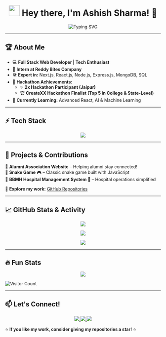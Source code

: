 
<h1 align="center">
  <img src="https://media.giphy.com/media/hvRJCLFzcasrR4ia7z/giphy.gif" width="35px"> Hey there, I'm Ashish Sharma! 🚀
</h1>

<p align="center">
  <img src="https://readme-typing-svg.herokuapp.com?font=Fira+Code&duration=2000&pause=1000&color=F7B801&center=true&vCenter=true&width=500&height=50&lines=Full+Stack+Developer;Problem+Solver;Hackathon+Enthusiast;Tech+Explorer" alt="Typing SVG" />
</p>

---

## 🏆 **About Me**
- 💻 **Full Stack Web Developer | Tech Enthusiast**
- 🚀 **Intern at Reddy Bites Company**
- 🛠️ **Expert in:** Next.js, React.js, Node.js, Express.js, MongoDB, SQL
- 🏅 **Hackathon Achievements:**
  - ✨ **2x Hackathon Participant (Jaipur)**
  - 🏆 **CreateXX Hackathon Finalist (Top 5 in College & State-Level)**  
- 🌱 **Currently Learning:** Advanced React, AI & Machine Learning  

---

## ⚡ **Tech Stack**
<p align="center">
  <img src="https://skillicons.dev/icons?i=html,css,js,react,nextjs,nodejs,express,mongodb,sql,git,github,vscode" />
</p>

---

## 🚀 **Projects & Contributions**
🔹 **Alumni Association Website** – Helping alumni stay connected!  
🔹 **Snake Game** 🎮 – Classic snake game built with JavaScript  
🔹 **BBMH Hospital Management System** 🏥 – Hospital operations simplified  

📌 **Explore my work:** [GitHub Repositories](https://github.com/ashish1332005?tab=repositories)  

---

## 📈 **GitHub Stats & Activity**
<p align="center">
  <img src="https://github-readme-streak-stats.herokuapp.com/?user=ashish1332005&theme=tokyonight" />
</p>

<p align="center">
  <img src="https://github-readme-stats.vercel.app/api?username=ashish1332005&show_icons=true&theme=radical" />
</p>

<p align="center">
  <img src="https://github-readme-stats.vercel.app/api/top-langs/?username=ashish1332005&layout=compact&theme=radical" />
</p>

---

## 🔥 **Fun Stats**
<p align="center">
  <img src="https://github-profile-trophy.vercel.app/?username=ashish1332005&theme=radical&margin-w=10&row=1" />
</p>

![Visitor Count](https://komarev.com/ghpvc/?username=ashish1332005&color=brightgreen)

---

## 📫 **Let's Connect!**
<p align="center">
  <a href="mailto:ashishsharma01710171@gmail.com">
    <img src="https://img.shields.io/badge/Email-ashishsharma01710171@gmail.com-red?style=for-the-badge&logo=gmail&logoColor=white" />
  </a>
  <a href="https://www.linkedin.com/in/ashish-sharma">
    <img src="https://img.shields.io/badge/LinkedIn-Ashish%20Sharma-blue?style=for-the-badge&logo=linkedin" />
  </a>
  <a href="https://github.com/ashish1332005">
    <img src="https://img.shields.io/badge/GitHub-ashish1332005-black?style=for-the-badge&logo=github" />
  </a>
</p>

⭐ **If you like my work, consider giving my repositories a star!** ⭐

